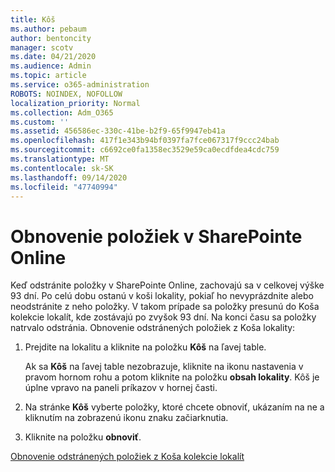 ```yaml
---
title: Kôš
ms.author: pebaum
author: bentoncity
manager: scotv
ms.date: 04/21/2020
ms.audience: Admin
ms.topic: article
ms.service: o365-administration
ROBOTS: NOINDEX, NOFOLLOW
localization_priority: Normal
ms.collection: Adm_O365
ms.custom: ''
ms.assetid: 456586ec-330c-41be-b2f9-65f9947eb41a
ms.openlocfilehash: 417f1e343b94bf0397fa7fce067317f9ccc24bab
ms.sourcegitcommit: c6692ce0fa1358ec3529e59ca0ecdfdea4cdc759
ms.translationtype: MT
ms.contentlocale: sk-SK
ms.lasthandoff: 09/14/2020
ms.locfileid: "47740994"
---
```

# <a name="restore-items-in-sharepoint-online"></a>Obnovenie položiek v SharePointe Online

Keď odstránite položky v SharePointe Online, zachovajú sa v celkovej výške 93 dní. Po celú dobu ostanú v koši lokality, pokiaľ ho nevyprázdnite alebo neodstránite z neho položky. V takom prípade sa položky presunú do Koša kolekcie lokalít, kde zostávajú po zvyšok 93 dní. Na konci času sa položky natrvalo odstránia. Obnovenie odstránených položiek z Koša lokality:
  
1. Prejdite na lokalitu a kliknite na položku **Kôš** na ľavej table. 
    
    Ak sa **Kôš** na ľavej table nezobrazuje, kliknite na ikonu nastavenia v pravom hornom rohu a potom kliknite na položku **obsah lokality**. Kôš je úplne vpravo na paneli príkazov v hornej časti.
    
2. Na stránke **Kôš** vyberte položky, ktoré chcete obnoviť, ukázaním na ne a kliknutím na zobrazenú ikonu znaku začiarknutia. 
    
3. Kliknite na položku **obnoviť**.
    
[Obnovenie odstránených položiek z Koša kolekcie lokalít](https://go.microsoft.com/fwlink/?linkid=866439)
  


